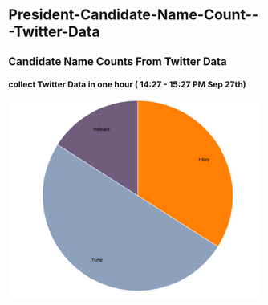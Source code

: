 # President-Candidate-Name-Count---Twitter-Data
<h2>Candidate Name Counts From Twitter Data</h2>
<h3>collect Twitter Data in one hour ( 14:27 - 15:27 PM Sep 27th)</h3>
<p><img src="https://github.com/HUAZHEYINy/President-Candidate-Name-Count---Twitter-Data/blob/master/Result_Img.png"></p>
